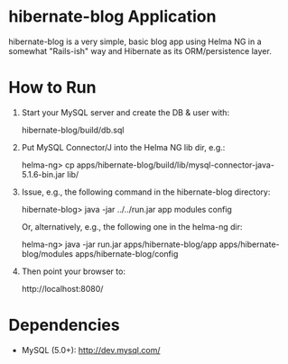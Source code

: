 hibernate-blog Application
===========================

hibernate-blog is a very simple, basic blog app using Helma NG in a
somewhat "Rails-ish" way and Hibernate as its ORM/persistence layer.


How to Run
==========

1. Start your MySQL server and create the DB & user with:

   hibernate-blog/build/db.sql

2. Put MySQL Connector/J into the Helma NG lib dir, e.g.:

   helma-ng> cp apps/hibernate-blog/build/lib/mysql-connector-java-5.1.6-bin.jar lib/

3. Issue, e.g., the following command in the hibernate-blog directory:

   hibernate-blog> java -jar ../../run.jar app modules config

   Or, alternatively, e.g., the following one in the helma-ng dir:

   helma-ng> java -jar run.jar apps/hibernate-blog/app apps/hibernate-blog/modules apps/hibernate-blog/config

4. Then point your browser to:

   http://localhost:8080/


Dependencies
============

* MySQL (5.0+): http://dev.mysql.com/